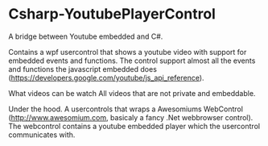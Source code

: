 Csharp-YoutubePlayerControl
===========================

A bridge between Youtube embedded and C#. 

Contains a wpf usercontrol that shows a youtube video with support for embedded events and functions. The control support almost all the events and functions the javascript embedded does (https://developers.google.com/youtube/js_api_reference).

What videos can be watch
All videos that are not private and embeddable. 

Under the hood.
A usercontrols that wraps a Awesomiums WebControl (http://www.awesomium.com, basicaly a fancy .Net webbrowser control). The webcontrol contains a youtube embedded player which the usercontrol communicates with. 





